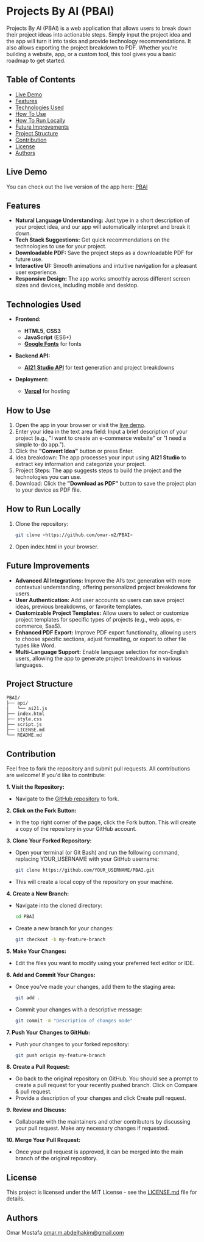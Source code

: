 # Projects By AI (PBAI)

Projects By AI (PBAI) is a web application that allows users to break down their project ideas into actionable steps. Simply input the project idea and the app will turn it into tasks and provide technology recommendations. It also allows exporting the project breakdown to PDF. Whether you're building a website, app, or a custom tool, this tool gives you a basic roadmap to get started.

## Table of Contents

* [Live Demo](#live-demo)
* [Features](#features)
* [Technologies Used](#technologies-used)
* [How To Use](#how-to-use)
* [How To Run Locally](#how-to-run-locally)
* [Future Improvements](#future-improvements)
* [Project Structure](#project-structure)
* [Contribution](#contribution)
* [License](#license)
* [Authors](#authors)

## Live Demo

You can check out the live version of the app here: [PBAI](https://pbai-xi.vercel.app/)

## Features

* **Natural Language Understanding:** Just type in a short description of your project idea, and our app will automatically interpret and break it down.
* **Tech Stack Suggestions:** Get quick recommendations on the technologies to use for your project.
* **Downloadable PDF:** Save the project steps as a downloadable PDF for future use.
* **Interactive UI:** Smooth animations and intuitive navigation for a pleasant user experience.
* **Responsive Design:** The app works smoothly across different screen sizes and devices, including mobile and desktop.

## Technologies Used

* **Frontend:**

  * **HTML5**, **CSS3**
  * **JavaScript** (ES6+)
  * [**Google Fonts**](https://fonts.google.com/) for fonts

* **Backend API:**

  * [**AI21 Studio API**](https://www.ai21.com/) for text generation and project breakdowns

* **Deployment:**
  * [**Vercel**](https://vercel.com/) for hosting

## How to Use

1. Open the app in your browser or visit the [live demo](https://pbai-xi.vercel.app/).
2. Enter your idea in the text area field: Input a brief description of your project (e.g., "I want to create an e-commerce website" or "I need a simple to-do app.").
3. Click the **"Convert Idea"** button or press Enter.
4. Idea breakdown: The app processes your input using **AI21 Studio** to extract key information and categorize your project.
5. Project Steps: The app suggests steps to build the project and the technologies you can use.
6. Download: Click the **"Download as PDF"** button to save the project plan to your device as PDF file.

## How to Run Locally

1. Clone the repository:

    ```bash
    git clone <https://github.com/omar-m2/PBAI>
    ```

2. Open index.html in your browser.

## Future Improvements

* **Advanced AI Integrations:** Improve the AI’s text generation with more contextual understanding, offering personalized project breakdowns for users.
* **User Authentication:** Add user accounts so users can save project ideas, previous breakdowns, or favorite templates.
* **Customizable Project Templates:** Allow users to select or customize project templates for specific types of projects (e.g., web apps, e-commerce, SaaS).
* **Enhanced PDF Export:** Improve PDF export functionality, allowing users to choose specific sections, adjust formatting, or export to other file types like Word.
* **Multi-Language Support:** Enable language selection for non-English users, allowing the app to generate project breakdowns in various languages.

## Project Structure

    PBAI/
    ├── api/
    |   └── ai21.js
    ├── index.html
    ├── style.css
    ├── script.js
    ├── LICENSE.md
    └── README.md

## Contribution

Feel free to fork the repository and submit pull requests. All contributions are welcome! If you'd like to contribute:

**1. Visit the Repository:**

* Navigate to the [GitHub repository](https://github.com/omar-m2/PBAI) to fork.

**2. Click on the Fork Button:**

* In the top right corner of the page, click the Fork button. This will create a copy of the repository in your GitHub account.

**3. Clone Your Forked Repository:**

* Open your terminal (or Git Bash) and run the following command, replacing YOUR_USERNAME with your GitHub username:

    ```bash
    git clone https://github.com/YOUR_USERNAME/PBAI.git
    ```

* This will create a local copy of the repository on your machine.

**4. Create a New Branch:**

* Navigate into the cloned directory:

    ```bash
    cd PBAI
    ```

* Create a new branch for your changes:

    ```bash
    git checkout -b my-feature-branch
    ```

**5. Make Your Changes:**

* Edit the files you want to modify using your preferred text editor or IDE.

**6. Add and Commit Your Changes:**

* Once you've made your changes, add them to the staging area:

    ```bash
    git add .
    ```

* Commit your changes with a descriptive message:

    ```bash
    git commit -m "Description of changes made"
    ```

**7. Push Your Changes to GitHub:**

* Push your changes to your forked repository:

    ```bash
    git push origin my-feature-branch
    ```

**8. Create a Pull Request:**

* Go back to the original repository on GitHub. You should see a prompt to create a pull request for your recently pushed branch. Click on Compare & pull request.
* Provide a description of your changes and click Create pull request.

**9. Review and Discuss:**

* Collaborate with the maintainers and other contributors by discussing your pull request. Make any necessary changes if requested.

**10. Merge Your Pull Request:**

* Once your pull request is approved, it can be merged into the main branch of the original repository.

## License

This project is licensed under the MIT License - see the [LICENSE.md](LICENSE.md) file for details.

## Authors

Omar Mostafa <omar.m.abdelhakim@gmail.com>
